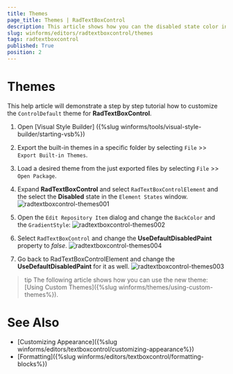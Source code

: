 ```yaml
---
title: Themes
page_title: Themes | RadTextBoxControl
description: This article shows how you can the disabled state color in Visual Style Builder.
slug: winforms/editors/radtextboxcontrol/themes
tags: radtextboxcontrol
published: True
position: 2
---
```


# Themes

This help article will demonstrate a step by step tutorial how to customize the `ControlDefault` theme for __RadTextBoxControl__.

1. Open [Visual Style Builder] ({%slug winforms/tools/visual-style-builder/starting-vsb%})
2. Export the built-in themes in a specific folder by selecting `File` >> `Export Built-in Themes`.
3. Load a desired theme from the just exported files by selecting `File` >> `Open Package`.
4. Expand __RadTextBoxControl__ and select  `RadTextBoxControlElement` and the select the __Disabled__ state in the `Element States` window. 
    ![radtextboxcontrol-themes001](images/radtextboxcontrol-themes001.png)

5. Open the `Edit Repository Item` dialog and change the `BackColor` and the `GradientStyle`:
   ![radtextboxcontrol-themes002](images/radtextboxcontrol-themes002.png)

6. Select `RadTextBoxControl` and change the __UseDefaultDisabledPaint__ property to *false*.
   ![radtextboxcontrol-themes004](images/radtextboxcontrol-themes004.png)

7. Go back to RadTextBoxControlElement and change the __UseDefaultDisabledPaint__ for it as well.
   ![radtextboxcontrol-themes003](images/radtextboxcontrol-themes003.png)

>tip The following article shows how you can use the new theme: [Using Custom Themes]({%slug winforms/themes/using-custom-themes%}).

# See Also 

* [Customizing Appearance]({%slug winforms/editors/textboxcontrol/customizing-appearance%})
* [Formatting]({%slug winforms/editors/textboxcontrol/formatting-blocks%})